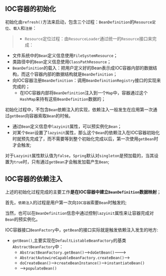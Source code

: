 ## IOC容器的初始化

初始化由`refresh()`方法来启动，包含三个过程：`BeanDefinition`的`Resource定位`、`载入`和`注册`：
>+ `Resource`定位过程：由`ResourceLoader`通过统一的`Resource`接口来完成：
   + 文件系统中的`Bean`定义信息使用`FileSystemResource`；
   + 类路径中的`Bean`定义信息使用`ClassPathResource`；
+ `BeanDefinition`的载入：把用户定义好的Bean表示成IOC容器内部的数据结构，而这个容器内部的数据结构就是`BeanDefinition`；
+ 向IOC容器注册`BeanDefinition`：调用`BeanDefinitionRegistry`接口的实现来完成的；
  + 在IOC容器内部将`BeanDefinition`注入到一个`Map`中，容器通过这个`HashMap`来持有这些`BeanDefinition`数据的；

初始化过程中，不包含`Bean`依赖注入的实现，依赖注入一般发生在应用第一次通过`getBean`向容器索取`Bean`的时候。

+ 通过`Bean`定义信息中`lazyinit`属性，可以预实例化`Bean`；
+ 对某个`Bean`设置了`lazyinit`属性，那么这个`Bean`的依赖注入在IOC容器初始化时就预先完成了，而不需要等到整个初始化完成以后，第一次使用`getBean`时才会触发;

对于`Lazyinit`属性默认值为`false`，`Spring`默认对`singleton`是预加载的，当其设置为`true`时，只有通过`getBean`才会触发加载产生`Bean`;

## IOC容器的依赖注入

上述的初始化过程完成的主要工作**是在IOC容器中建立`BeanDefinition`数据映射**；

首先，`依赖注入`的过程是用户第一次向`IOC容器`索要`Bean`时触发的;

当然，也可以在`BeanDefinition`信息中通过控制`lazyinit`属性来让容器完成对`Bean`的预实例化。

IOC容器接口`BeanFactory`中，`getBean`的接口实际就是触发依赖注入发生的地方:
+ `getBean()`,主要实现在`DefaultListableBeanFactory`的基类`AbstractBeanFactory`中：
  + `AbstractBeanFactory.getBean()`-->`doGetBean()`--->
  + `AbstractAutowireCapableBeanFactory.createBean()`-->
  + `doCreateBean()`-->`createBeanInstance()`-->`instantiateBean()`
  + -->`populateBean()`